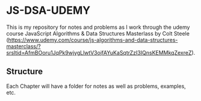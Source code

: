 # JS-DSA-UDEMY
This is my repository for notes and problems as I work through the udemy course JavaScript Algorithms & Data Structures Masterlass by Colt Steele (https://www.udemy.com/course/js-algorithms-and-data-structures-masterclass/?srsltid=AfmBOoru1JqPk9wjygLlwtV3ojfAYuKaSqtrZzI3IQnsKEMMkqZexreZ).

## Structure
Each Chapter will have a folder for notes as well as problems, examples, etc.
